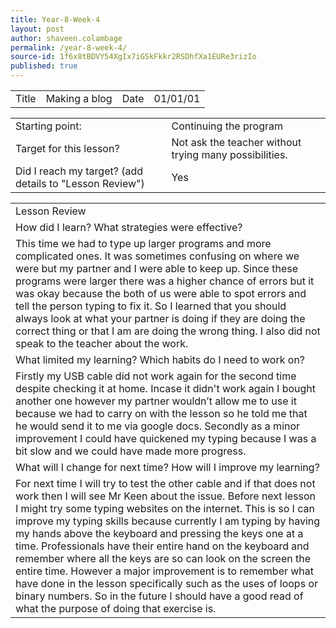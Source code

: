 ```yaml
---
title: Year-8-Week-4
layout: post
author: shaveen.colambage
permalink: /year-8-week-4/
source-id: 1f6x8tBDVY54XgIx7iGSkFkkr2RSDhfXa1EURe3rizIo
published: true
---
```

<table>
  <tr>
    <td>Title</td>
    <td>Making a blog</td>
    <td>Date</td>
    <td>01/01/01</td>
  </tr>
</table>


<table>
  <tr>
    <td>Starting point:</td>
    <td>Continuing the program</td>
  </tr>
  <tr>
    <td>Target for this lesson?</td>
    <td>Not ask the teacher without trying many possibilities.</td>
  </tr>
  <tr>
    <td>Did I reach my target? 
(add details to "Lesson Review")</td>
    <td> Yes</td>
  </tr>
</table>


<table>
  <tr>
    <td>Lesson Review</td>
  </tr>
  <tr>
    <td>How did I learn? What strategies were effective? </td>
  </tr>
  <tr>
    <td>This time we had to type up larger programs and more complicated ones. It was sometimes confusing on where we were but my partner and I were able to keep up. Since these programs were larger there was a higher chance of errors but it was okay because the both of us were able to spot errors and tell the person typing to fix it. So I learned that you should always look at what your partner is doing if they are doing the correct thing or that I am are doing the wrong thing. I also did not speak to the teacher about the work.</td>
  </tr>
  <tr>
    <td>What limited my learning? Which habits do I need to work on? </td>
  </tr>
  <tr>
    <td>Firstly my USB cable did not work again for the second time despite checking it at home. Incase it didn't work again I bought another one however my partner wouldn’t allow me to use it because we had to carry on with the lesson so he told me that he would send it to me via google docs. Secondly as a minor improvement I could have quickened my typing because I was a bit slow and we could have made more progress.</td>
  </tr>
  <tr>
    <td>What will I change for next time? How will I improve my learning?</td>
  </tr>
  <tr>
    <td>For next time I will try to test the other cable and if that does not work then I will see Mr Keen  about the issue. Before next lesson I might try some typing websites on the internet. This is so I can improve my typing skills because currently I am typing by having my hands above the keyboard and pressing the keys one at a time. Professionals have their entire hand on the keyboard and remember where all the keys are so can look on the screen the entire time. However a major improvement is to remember what have done in the lesson specifically such as the uses of loops or binary numbers. So in the future I should have a good read of what the purpose of doing that exercise is.</td>
  </tr>
</table>


